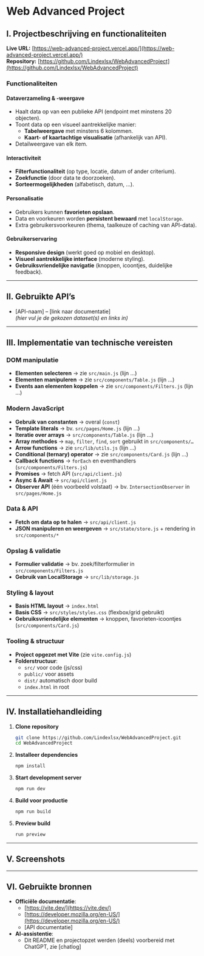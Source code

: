 # Web Advanced Project

## I. Projectbeschrijving en functionaliteiten

**Live URL:** [https://web-advanced-project.vercel.app/](https://web-advanced-project.vercel.app/)  
**Repository:** [https://github.com/Lindexlsx/WebAdvancedProject](https://github.com/Lindexlsx/WebAdvancedProject)

### Functionaliteiten

#### Dataverzameling & -weergave
- Haalt data op van een publieke API (endpoint met minstens 20 objecten).
- Toont data op een visueel aantrekkelijke manier:
  - **Tabelweergave** met minstens 6 kolommen.
  - **Kaart- of kaartachtige visualisatie** (afhankelijk van API).
- Detailweergave van elk item.

#### Interactiviteit
- **Filterfunctionaliteit** (op type, locatie, datum of ander criterium).
- **Zoekfunctie** (door data te doorzoeken).
- **Sorteermogelijkheden** (alfabetisch, datum, …).

#### Personalisatie
- Gebruikers kunnen **favorieten opslaan**.
- Data en voorkeuren worden **persistent bewaard** met `localStorage`.
- Extra gebruikersvoorkeuren (thema, taalkeuze of caching van API-data).

#### Gebruikerservaring
- **Responsive design** (werkt goed op mobiel en desktop).
- **Visueel aantrekkelijke interface** (moderne styling).
- **Gebruiksvriendelijke navigatie** (knoppen, icoontjes, duidelijke feedback).

---

## II. Gebruikte API’s

- [API-naam] – [link naar documentatie]  
  _(hier vul je de gekozen dataset(s) en links in)_

---

## III. Implementatie van technische vereisten

### DOM manipulatie
- **Elementen selecteren** → zie `src/main.js` (lijn …)
- **Elementen manipuleren** → zie `src/components/Table.js` (lijn …)
- **Events aan elementen koppelen** → zie `src/components/Filters.js` (lijn …)

### Modern JavaScript
- **Gebruik van constanten** → overal (`const`)
- **Template literals** → bv. `src/pages/Home.js` (lijn …)
- **Iteratie over arrays** → `src/components/Table.js` (lijn …)
- **Array methodes** → `map`, `filter`, `find`, `sort` gebruikt in `src/components/…`
- **Arrow functions** → zie `src/lib/utils.js` (lijn …)
- **Conditional (ternary) operator** → zie `src/components/Card.js` (lijn …)
- **Callback functions** → `forEach` en eventhandlers (`src/components/Filters.js`)
- **Promises** → fetch API (`src/api/client.js`)
- **Async & Await** → `src/api/client.js`
- **Observer API** (één voorbeeld volstaat) → bv. `IntersectionObserver` in `src/pages/Home.js`

### Data & API
- **Fetch om data op te halen** → `src/api/client.js`
- **JSON manipuleren en weergeven** → `src/state/store.js` + rendering in `src/components/*`

### Opslag & validatie
- **Formulier validatie** → bv. zoek/filterformulier in `src/components/Filters.js`
- **Gebruik van LocalStorage** → `src/lib/storage.js`

### Styling & layout
- **Basis HTML layout** → `index.html`
- **Basis CSS** → `src/styles/styles.css` (flexbox/grid gebruikt)
- **Gebruiksvriendelijke elementen** → knoppen, favorieten-icoontjes (`src/components/Card.js`)

### Tooling & structuur
- **Project opgezet met Vite** (zie `vite.config.js`)
- **Folderstructuur**:
  - `src/` voor code (js/css)
  - `public/` voor assets
  - `dist/` automatisch door build
  - `index.html` in root

---

## IV. Installatiehandleiding

1. **Clone repository**
   ```bash
   git clone https://github.com/Lindexlsx/WebAdvancedProject.git
   cd WebAdvancedProject

2. **Installeer dependencies**
   ```bash
   npm install

3. **Start development server**
   ```bash
   npm run dev

4. **Build voor productie**
   ```bash
   npm run build

5. **Preview build**
   ```bash
   run preview

---

## V. Screenshots

---

## VI. Gebruikte bronnen

- **Officiële documentatie**:
  - [https://vite.dev/](https://vite.dev/)
  - [https://developer.mozilla.org/en-US/](https://developer.mozilla.org/en-US/)
  - [API documentatie]
- **AI-assistentie**:
  - Dit README en projectopzet werden (deels) voorbereid met ChatGPT, zie [chatlog]
